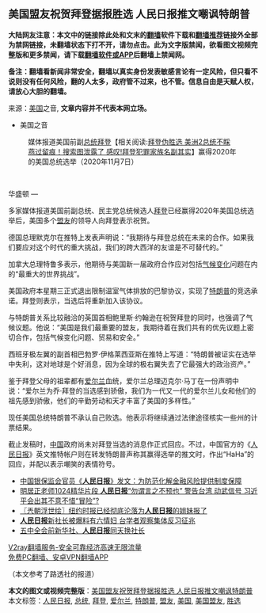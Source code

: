  <h2>美国盟友祝贺拜登据报胜选 人民日报推文嘲讽特朗普</h2> <p class="notice"><b>大陆网友注意：本文中的链接除此处和文末的<a href="https://github.com/bannedbook/fanqiang" >翻墙</a>软件下载和<a href="https://github.com/killgcd/justmysocks/blob/master/README.md">翻墙推荐</a>链接外全部为禁网链接，未翻墙状态下打不开，请勿点击。此为文字版禁闻，欲看图文视频完整版和更多禁闻，请下载<a href="https://github.com/bannedbook/fanqiang">翻墙软件或APP</a>后翻墙上禁闻网。</p><p>备注：翻墙看新闻非常安全，翻墙以真实身份发表敏感言论有一定风险，但只看不说则没有任何风险，翻的人太多，政府管不过来，也不管。信息自由是天赋人权，请放心大胆的翻墙。</b></p>  <div class="entry"> <p>来源：<a href="https://www.bannedbook.org/bnews/tag/%e7%be%8e%e5%9b%bd/" class="st_tag internal_tag" rel="tag" title="标签 美国 下的日志">美国</a>之音, <strong>文章内容并不代表本网立场。</strong></p> <ul> <li> 美国之音 </li> </ul> <figure> <figcaption> 媒体报道美国前副<a href="https://www.bannedbook.org/bnews/tag/%e6%80%bb%e7%bb%9f/" class="st_tag internal_tag" rel="tag" title="标签 总统 下的日志">总统</a><span class='wp_keywordlink'><a href="https://www.bannedbook.org/bnews/comments/20201018/1415809.html" title="“硬盘门”再爆：拿中共华信10％股的“大人物”正是拜登" target="_blank">拜登</a></span>【相关阅读:<a href='https://www.bannedbook.org/bnews/topimagenews/20201108/1427900.html' target='_blank'>拜登伪胜选 美洲2总统不睬 燕过留痕！搜索图泄露了 感叹!拜登犯罪家族名副其实</a>】赢得2020年的美国总统选举（2020年11月7日）<br /> </figcaption></figure> <p>&nbsp;</p> <p>华盛顿 —&nbsp;</p> <p>多家媒体报道美国前副总统、民主党总统候选人<a href="https://www.bannedbook.org/bnews/tag/%e6%8b%9c%e7%99%bb/" class="st_tag internal_tag" rel="tag" title="标签 拜登 下的日志">拜登</a>已经赢得2020年美国总统选举后，美国多个<a href="https://www.bannedbook.org/bnews/tag/%E7%9B%9F%E5%8F%8B/" class="st_tag internal_tag" rel="tag" title="标签 盟友 下的日志">盟友</a>的领导人向拜登表示祝贺。</p>  <p>德国总理默克尔在推特上发表声明说：“我期待与拜登总统在未来的合作。如果我们要应对这个时代的重大挑战，我们的跨大西洋的友谊是不可替代的。”</p> <p>加拿大总理特鲁多表示，他期待与美国新一届政府合作应对包括<span class='wp_keywordlink'><a href="https://www.bannedbook.org/bnews/ssgc/20180904/993719.html" title="《魔鬼在统治着我们的世界(23)：环保主义(上)》" target="_blank">气候变化</a></span>问题在内的“最重大的世界挑战”。</p> <p>美国政府本星期三正式退出限制温室气体排放的巴黎协议，实现了<a href="https://www.bannedbook.org/bnews/tag/%e7%89%b9%e6%9c%97%e6%99%ae/" class="st_tag internal_tag" rel="tag" title="标签 特朗普 下的日志">特朗普</a>的竞选承诺。拜登则表示，当选后将重新加入该协议。</p> <p>与特朗普关系比较融洽的英国首相鲍里斯·约翰逊在祝贺拜登的同时，也强调了气候议题。他说：“美国是我们最重要的盟友，我期待着在我们共有的优先议题上密切合作，包括气候变化问题、贸易和安全。”</p>  <p>西班牙极左翼的副首相巴勃罗·伊格莱西亚斯在推特上写道：“特朗普被证实在选举中失利，这对地球是个好消息，因为全球的极右翼失去了它最强大的政治资产。”</p> <p>鉴于拜登父母的祖辈都有<a href="https://www.bannedbook.org/bnews/tag/%e7%88%b1%e5%b0%94%e5%85%b0/" class="st_tag internal_tag" rel="tag" title="标签 爱尔兰 下的日志">爱尔兰</a>血统，爱尔兰总理迈克尔·马丁在一份声明中说：“爱尔兰为乔·拜登的当选感到骄傲，我们为一代又一代的爱尔兰儿女和他们的祖先感到骄傲，他们的辛勤劳动和天才丰富了美国的多样性。”</p> <p>现任美国总统特朗普不承认自己败选。他表示将继续通过法律途径核实一些州的计票结果。</p> <p>截止发稿时，<span class='wp_keywordlink_affiliate'><a href="https://www.bannedbook.org/" title="中国" target="_blank">中国</a></span>政府尚未对拜登当选的消息作正式回应。不过，中国官方的《<span class='wp_keywordlink'><a href="https://www.bannedbook.org/forum2/topic109.html" title="透视人民日报" target="_blank">人民日报</a></span>》英文推特帐户则在转发特朗普声称其赢得选举的推文时，作出“HaHa”的回应，并配以表示嘲笑的表情符号。</p>  <ul class='op-related-articles' title='相关阅读'> <li><a href='https://www.bannedbook.org/bnews/baitai/20201104/1425754.html' target='_blank'>中国银保监会官员《<b>人民日报</b>》发文：为防范化解金融风险提供制度保障</a></li> <li><a href='https://www.bannedbook.org/bnews/bannedvideo/20201027/1423962.html' target='_blank'>明居正老师1024精华片段  <b>人民日报</b>“勿谓言之不预也” 警告台湾 动武信号  习近平会出其不意不惜“冒险”?</a></li> <li><a href='https://www.bannedbook.org/bnews/ssgc/20201027/1420784.html' target='_blank'>〖兲朝浮世绘〗纽约时报已经彻底沦落为<b>人民日报</b>的姐妹报了</a></li> <li><a href='https://www.bannedbook.org/bnews/headline/20201023/1419079.html' target='_blank'><b>人民日报</b>新社长被爆料有六情妇 台学者观察集体反习征兆</a></li> <li><a href='https://www.bannedbook.org/bnews/baitai/20201021/1417852.html' target='_blank'>五中全会前新华社、<b>人民日报</b>同天换社长</a></li> </ul> <p class="texttj"> <a href="https://www.bannedbook.org/forum23/topic22702.html" target="_blank">V2ray翻墙服务-安全可靠经济高速无限流量</a><br/> <a href="https://github.com/bannedbook/fanqiang/wiki/%E7%A6%81%E9%97%BB%E7%BD%91%E5%AE%89%E5%8D%93%E7%BF%BB%E5%A2%99%E6%96%B0%E9%97%BBAPP" target="_blank">免费PC翻墙、安卓VPN翻墙APP</a></p><p>（本文参考了路透社的报道）</p><a name='sharetosocial'></a>       <div><b>本文的图文或视频完整版</b>：<a href='https://www.bannedbook.org/bnews/worldnews/usa/20201108/1427620.html'>美国盟友祝贺拜登据报胜选 人民日报推文嘲讽特朗普</a></div>  </div><!--END ENTRY--> <div class="postfooter"> <div>本文标签：<a href="https://www.bannedbook.org/bnews/tag/%e4%ba%ba%e6%b0%91%e6%97%a5%e6%8a%a5/" rel="tag">人民日报</a>, <a href="https://www.bannedbook.org/bnews/tag/%e6%80%bb%e7%bb%9f/" rel="tag">总统</a>, <a href="https://www.bannedbook.org/bnews/tag/%e6%8b%9c%e7%99%bb/" rel="tag">拜登</a>, <a href="https://www.bannedbook.org/bnews/tag/%e7%88%b1%e5%b0%94%e5%85%b0/" rel="tag">爱尔兰</a>, <a href="https://www.bannedbook.org/bnews/tag/%e7%89%b9%e6%9c%97%e6%99%ae/" rel="tag">特朗普</a>, <a href="https://www.bannedbook.org/bnews/tag/%E7%9B%9F%E5%8F%8B/" rel="tag">盟友</a>, <a href="https://www.bannedbook.org/bnews/tag/%e7%be%8e%e5%9b%bd/" rel="tag">美国</a>, <a href="https://www.bannedbook.org/bnews/tag/%E7%BE%8E%E5%9B%BD%E7%9B%9F%E5%8F%8B/" rel="tag">美国盟友</a>, <a href="https://www.bannedbook.org/bnews/tag/%E8%83%9C%E9%80%89/" rel="tag">胜选</a></div>  </div><!--END POSTFOOTER--> 